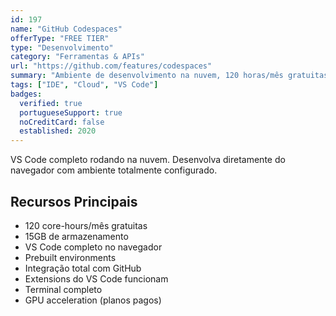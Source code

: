 ```yaml
---
id: 197
name: "GitHub Codespaces"
offerType: "FREE TIER"
type: "Desenvolvimento"
category: "Ferramentas & APIs"
url: "https://github.com/features/codespaces"
summary: "Ambiente de desenvolvimento na nuvem, 120 horas/mês gratuitas."
tags: ["IDE", "Cloud", "VS Code"]
badges:
  verified: true
  portugueseSupport: true
  noCreditCard: false
  established: 2020
---
```


VS Code completo rodando na nuvem. Desenvolva diretamente do navegador com ambiente totalmente configurado.

## Recursos Principais

- 120 core-hours/mês gratuitas
- 15GB de armazenamento
- VS Code completo no navegador
- Prebuilt environments
- Integração total com GitHub
- Extensions do VS Code funcionam
- Terminal completo
- GPU acceleration (planos pagos)
